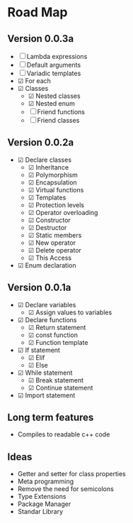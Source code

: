 # Road Map
## Version 0.0.3a

- &#9744; Lambda expressions
- &#9744; Default arguments
- &#9744; Variadic templates
- &#9745; For each
- &#9745; Classes
    - &#9745; Nested classes
    - &#9745; Nested enum
    - &#9744; Friend functions
    - &#9744; Friend classes

## Version 0.0.2a
- &#9745; Declare classes
    - &#9745; Inheritance
    - &#9745; Polymorphism
    - &#9745; Encapsulation
    - &#9745; Virtual functions
    - &#9745; Templates
    - &#9745; Protection levels
    - &#9745; Operator overloading
    - &#9745; Constructor
    - &#9745; Destructor
    - &#9745; Static members
    - &#9745; New operator
    - &#9745; Delete operator
    - &#9745; This Access
- &#9745; Enum declaration

## Version 0.0.1a
- &#9745; Declare variables
    - &#9745; Assign values to variables
- &#9745; Declare functions
    - &#9745; Return statement
    - &#9745; const function
    - &#9745; Function template
- &#9745; If statement
    - &#9745; Elif
    - &#9745; Else
- &#9745; While statement
    - &#9745; Break statement
    - &#9745; Continue statement
- &#9745; Import statement

## Long term features
- Compiles to readable c++ code

## Ideas
- Getter and setter for class properties
- Meta programming
- Remove the need for semicolons
- Type Extensions
- Package Manager
- Standar Library
